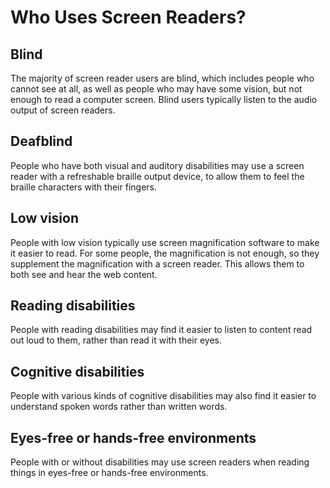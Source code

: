 # Who Uses Screen Readers?

## Blind

The majority of screen reader users are blind, which includes people who cannot see at all, as well as people who may have some vision, but not enough to read a computer screen. Blind users typically listen to the audio output of screen readers.

## Deafblind

People who have both visual and auditory disabilities may use a screen reader with a refreshable braille output device, to allow them to feel the braille characters with their fingers.

## Low vision

People with low vision typically use screen magnification software to make it easier to read. For some people, the magnification is not enough, so they supplement the magnification with a screen reader. This allows them to both see and hear the web content.

## Reading disabilities

People with reading disabilities may find it easier to listen to content read out loud to them, rather than read it with their eyes.

## Cognitive disabilities

People with various kinds of cognitive disabilities may also find it easier to understand spoken words rather than written words.

## Eyes-free or hands-free environments

People with or without disabilities may use screen readers when reading things in eyes-free or hands-free environments.
